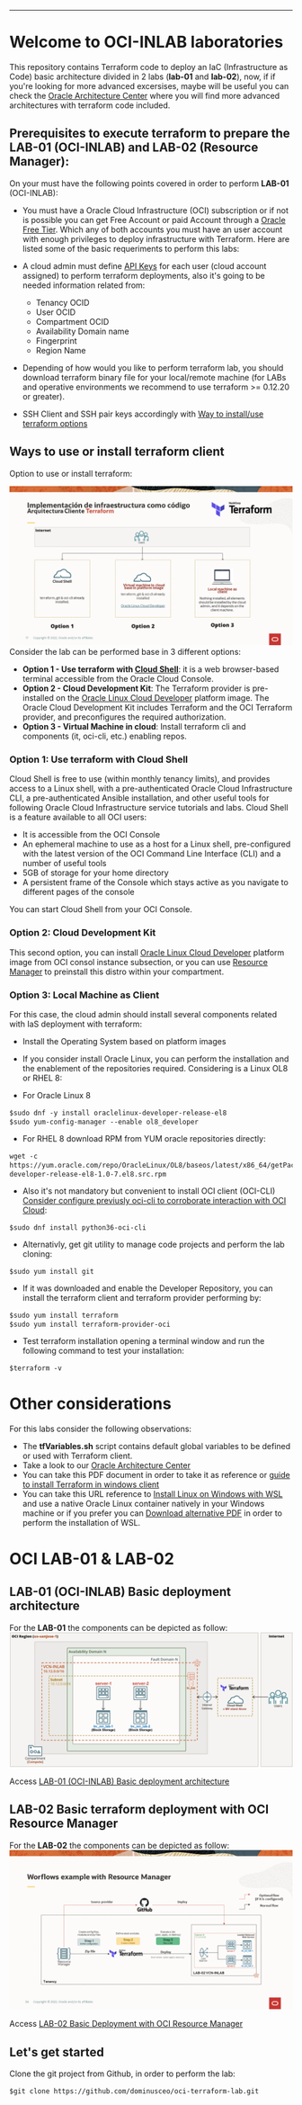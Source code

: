 ---
# Welcome to OCI-INLAB laboratories
This repository contains Terraform code to deploy an IaC (Infrastructure as Code) basic architecture divided in 2 labs (**lab-01** and **lab-02**), now, if if you're looking for more advanced excersises, maybe will be useful you
can check the [Oracle Architecture Center](https://docs.oracle.com/solutions/?q=terraform&cType=reference-architectures&sort=date-desc&lang=en) where you will find more advanced architectures with terraform code included.

## Prerequisites to execute terraform to prepare the LAB-01 (OCI-INLAB) and LAB-02 (Resource Manager):
On your must have the following points covered in order to perform **LAB-01** (OCI-INLAB):
* You must have a Oracle Cloud Infrastructure (OCI) subscription or if not is possible you can get Free Account or paid Account through a [Oracle Free Tier](https://www.oracle.com/cloud/free/). Which any of both accounts you must have an user account with enough privileges to deploy infrastructure with Terraform. 
Here are listed some of the basic requeriments to perform this labs:
 
* A cloud admin must define [API Keys](https://docs.oracle.com/en-us/iaas/Content/API/Concepts/apisigningkey.htm) for each user (cloud account assigned) to perform terraform deployments, also it's going to be needed information related from:
  - Tenancy OCID
  - User OCID
  - Compartment OCID
  - Availability Domain name
  - Fingerprint
  - Region Name
* Depending of how would you like to perform terraform lab, you should download terraform binary file for your local/remote machine (for LABs and operative environments we recommend to use terraform >= 0.12.20 or greater).
* SSH Client and SSH pair keys accordingly with [Way to install/use terraform options](#ways-to-use-install-or-install-terraform-client) 


## Ways to use or install terraform client
Option to use or install terraform:

![Image title](img/option-install.png)
Consider the lab can be performed base in 3 different options:
* **Option 1 - Use terraform with [Cloud Shell](https://docs.oracle.com/en-us/iaas/Content/API/Concepts/cloudshellintro.htm)**: it is a web browser-based terminal accessible from the Oracle Cloud Console. 
* **Option 2 - Cloud Development Kit**: The Terraform provider is pre-installed on the [Oracle Linux Cloud Developer](https://docs.oracle.com/en-us/iaas/oracle-linux/developer/index.htm) platform image. The Oracle Cloud Development Kit includes Terraform and the OCI Terraform provider, and preconfigures the required authorization.
* **Option 3 - Virtual Machine in cloud**: Install terraform cli and components (it, oci-cli, etc.) enabling repos.

### Option 1: Use terraform with Cloud Shell 
Cloud Shell is free to use (within monthly tenancy limits), and provides access to a Linux shell, with a pre-authenticated Oracle Cloud Infrastructure CLI, a pre-authenticated Ansible installation, and other useful tools for following Oracle Cloud Infrastructure service tutorials and labs. Cloud Shell is a feature available to all OCI users:
- It is accessible from the OCI Console
- An ephemeral machine to use as a host for a Linux shell, pre-configured with the latest version of the OCI Command Line Interface (CLI) and a number of useful tools
- 5GB of storage for your home directory
- A persistent frame of the Console which stays active as you navigate to different pages of the console

You can start Cloud Shell from your OCI Console.
 
### Option 2: Cloud Development Kit
This second option, you can install [Oracle Linux Cloud Developer](https://docs.oracle.com/en-us/iaas/oracle-linux/developer/index.htm) platform image from OCI consol instance subsection, or you can use [Resource Manager](https://docs.oracle.com/en-us/iaas/Content/ResourceManager/Tasks/devtools.htm) to preinstall this distro within your compartment. 


### Option 3: Local Machine as Client 
For this case, the cloud admin should install several components related with IaS deployment with terraform:

* Install the Operating System based on platform images

* If you consider install Oracle Linux, you can perform the installation and the enablement of the repositories required. Considering is a Linux OL8 or RHEL 8:
- For Oracle Linux 8 
```
$sudo dnf -y install oraclelinux-developer-release-el8
$sudo yum-config-manager --enable ol8_developer
```
- For RHEL 8 download RPM from YUM oracle repositories directly:
```
wget -c https://yum.oracle.com/repo/OracleLinux/OL8/baseos/latest/x86_64/getPackageSource/oraclelinux-developer-release-el8-1.0-7.el8.src.rpm
```

* Also it's not mandatory but convenient to install OCI client (OCI-CLI) [Consider configure previusly oci-cli to corroborate interaction with OCI Cloud](https://docs.oracle.com/en-us/iaas/Content/API/Concepts/cliconcepts.htm):
```
$sudo dnf install python36-oci-cli
```

* Alternativly, get git utility to manage code projects and perform the lab cloning:
```
$sudo yum install git
```
* If it was downloaded and enable the Developer Repository, you can install the terraform client and terraform provider performing by:
```
$sudo yum install terraform
$sudo yum install terraform-provider-oci
```
* Test terraform installation opening a terminal window and run the following command to test your installation:
```
$terraform -v
```

# Other considerations
For this labs consider the following observations:
- The **tfVariables.sh** script contains default global variables to be defined or used with Terraform client.
- Take a look to our [Oracle Architecture Center](https://docs.oracle.com/solutions/?q=terraform&cType=reference-architectures&sort=date-desc&lang=en)
- You can take this PDF document in order to take it as reference or [guide to install Terraform in windows client](choco_install-terraform.pdf)
- You can take this URL reference to [Install Linux on Windows with WSL](https://learn.microsoft.com/en-us/windows/wsl/install) and use a native Oracle Linux container natively in your Windows machine or if you prefer you can [Download alternative PDF](wsl-windows-installation.pdf) in order to perform the installation of WSL.

# OCI LAB-01 & LAB-02
## LAB-01 (OCI-INLAB) Basic deployment architecture
For the **LAB-01** the components can be depicted as follow:
![Image title](img/OCI-INLAB-01.png)

Access [LAB-01 (OCI-INLAB) Basic deployment architecture](https://github.com/dominusceo/oci-terraform-lab/tree/main/lab-01)

## LAB-02 Basic terraform deployment with OCI Resource Manager
For the **LAB-02** the components can be depicted as follow:
![Image title](img/OCI-INLAB-02.png)

Access [LAB-02 Basic Deployment with OCI Resource Manager](https://github.com/dominusceo/oci-terraform-lab/tree/main/lab-02)

## Let's get started
Clone the git project from Github, in order to perform the lab:
```
$git clone https://github.com/dominusceo/oci-terraform-lab.git
```
